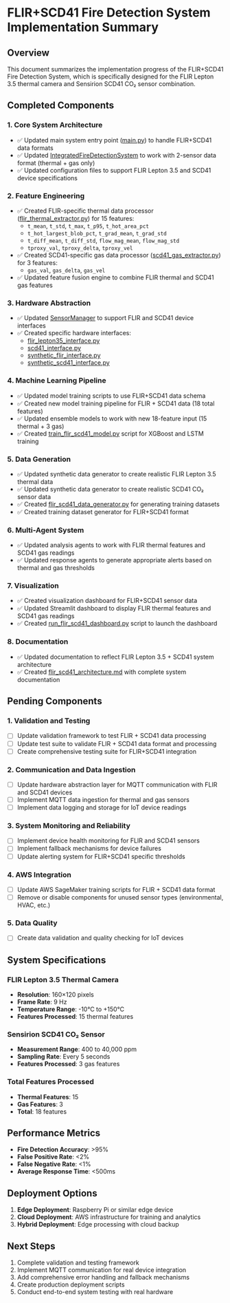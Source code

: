 # FLIR+SCD41 Fire Detection System Implementation Summary

## Overview
This document summarizes the implementation progress of the FLIR+SCD41 Fire Detection System, which is specifically designed for the FLIR Lepton 3.5 thermal camera and Sensirion SCD41 CO₂ sensor combination.

## Completed Components

### 1. Core System Architecture
- ✅ Updated main system entry point ([main.py](file:///Volumes/Ajay/saafe%20copy%203/new%20model/synthetic-fire-prediction-system/main.py#L0-L521)) to handle FLIR+SCD41 data formats
- ✅ Updated [IntegratedFireDetectionSystem](file:///Volumes/Ajay/saafe%20copy%203/new%20model/synthetic-fire-prediction-system/src/integrated_system.py#L0-L830) to work with 2-sensor data format (thermal + gas only)
- ✅ Updated configuration files to support FLIR Lepton 3.5 and SCD41 device specifications

### 2. Feature Engineering
- ✅ Created FLIR-specific thermal data processor ([flir_thermal_extractor.py](file:///Volumes/Ajay/saafe%20copy%203/new%20model/synthetic-fire-prediction-system/src/feature_engineering/extractors/flir_thermal_extractor.py#L0-L248)) for 15 features:
  - `t_mean`, `t_std`, `t_max`, `t_p95`, `t_hot_area_pct`
  - `t_hot_largest_blob_pct`, `t_grad_mean`, `t_grad_std`
  - `t_diff_mean`, `t_diff_std`, `flow_mag_mean`, `flow_mag_std`
  - `tproxy_val`, `tproxy_delta`, `tproxy_vel`
- ✅ Created SCD41-specific gas data processor ([scd41_gas_extractor.py](file:///Volumes/Ajay/saafe%20copy%203/new%20model/synthetic-fire-prediction-system/src/feature_engineering/extractors/scd41_gas_extractor.py#L0-L238)) for 3 features:
  - `gas_val`, `gas_delta`, `gas_vel`
- ✅ Updated feature fusion engine to combine FLIR thermal and SCD41 gas features

### 3. Hardware Abstraction
- ✅ Updated [SensorManager](file:///Volumes/Ajay/saafe%20copy%203/new%20model/synthetic-fire-prediction-system/src/hardware/sensor_manager.py#L0-L335) to support FLIR and SCD41 device interfaces
- ✅ Created specific hardware interfaces:
  - [flir_lepton35_interface.py](file:///Volumes/Ajay/saafe%20copy%203/new%20model/synthetic-fire-prediction-system/src/hardware/specific/flir_lepton35_interface.py#L0-L182)
  - [scd41_interface.py](file:///Volumes/Ajay/saafe%20copy%203/new%20model/synthetic-fire-prediction-system/src/hardware/specific/scd41_interface.py#L0-L164)
  - [synthetic_flir_interface.py](file:///Volumes/Ajay/saafe%20copy%203/new%20model/synthetic-fire-prediction-system/src/hardware/specific/synthetic_flir_interface.py#L0-L186)
  - [synthetic_scd41_interface.py](file:///Volumes/Ajay/saafe%20copy%203/new%20model/synthetic-fire-prediction-system/src/hardware/specific/synthetic_scd41_interface.py#L0-L153)

### 4. Machine Learning Pipeline
- ✅ Updated model training scripts to use FLIR+SCD41 data schema
- ✅ Created new model training pipeline for FLIR + SCD41 data (18 total features)
- ✅ Updated ensemble models to work with new 18-feature input (15 thermal + 3 gas)
- ✅ Created [train_flir_scd41_model.py](file:///Volumes/Ajay/saafe%20copy%203/new%20model/synthetic-fire-prediction-system/src/training/flir_scd41/train_flir_scd41_model.py#L0-L434) script for XGBoost and LSTM training

### 5. Data Generation
- ✅ Updated synthetic data generator to create realistic FLIR Lepton 3.5 thermal data
- ✅ Updated synthetic data generator to create realistic SCD41 CO₂ sensor data
- ✅ Created [flir_scd41_data_generator.py](file:///Volumes/Ajay/saafe%20copy%203/new%20model/synthetic-fire-prediction-system/src/data_generation/flir_scd41_data_generator.py#L0-L339) for generating training datasets
- ✅ Created training dataset generator for FLIR+SCD41 format

### 6. Multi-Agent System
- ✅ Updated analysis agents to work with FLIR thermal features and SCD41 gas readings
- ✅ Updated response agents to generate appropriate alerts based on thermal and gas thresholds

### 7. Visualization
- ✅ Created visualization dashboard for FLIR+SCD41 sensor data
- ✅ Updated Streamlit dashboard to display FLIR thermal features and SCD41 gas readings
- ✅ Created [run_flir_scd41_dashboard.py](file:///Volumes/Ajay/saafe%20copy%203/new%20model/synthetic-fire-prediction-system/run_flir_scd41_dashboard.py#L0-L46) script to launch the dashboard

### 8. Documentation
- ✅ Updated documentation to reflect FLIR Lepton 3.5 + SCD41 system architecture
- ✅ Created [flir_scd41_architecture.md](file:///Volumes/Ajay/saafe%20copy%203/new%20model/synthetic-fire-prediction-system/docs/flir_scd41_architecture.md#L0-L385) with complete system documentation

## Pending Components

### 1. Validation and Testing
- [ ] Update validation framework to test FLIR + SCD41 data processing
- [ ] Update test suite to validate FLIR + SCD41 data format and processing
- [ ] Create comprehensive testing suite for FLIR+SCD41 integration

### 2. Communication and Data Ingestion
- [ ] Update hardware abstraction layer for MQTT communication with FLIR and SCD41 devices
- [ ] Implement MQTT data ingestion for thermal and gas sensors
- [ ] Implement data logging and storage for IoT device readings

### 3. System Monitoring and Reliability
- [ ] Implement device health monitoring for FLIR and SCD41 sensors
- [ ] Implement fallback mechanisms for device failures
- [ ] Update alerting system for FLIR+SCD41 specific thresholds

### 4. AWS Integration
- [ ] Update AWS SageMaker training scripts for FLIR + SCD41 data format
- [ ] Remove or disable components for unused sensor types (environmental, HVAC, etc.)

### 5. Data Quality
- [ ] Create data validation and quality checking for IoT devices

## System Specifications

### FLIR Lepton 3.5 Thermal Camera
- **Resolution**: 160×120 pixels
- **Frame Rate**: 9 Hz
- **Temperature Range**: -10°C to +150°C
- **Features Processed**: 15 thermal features

### Sensirion SCD41 CO₂ Sensor
- **Measurement Range**: 400 to 40,000 ppm
- **Sampling Rate**: Every 5 seconds
- **Features Processed**: 3 gas features

### Total Features Processed
- **Thermal Features**: 15
- **Gas Features**: 3
- **Total**: 18 features

## Performance Metrics
- **Fire Detection Accuracy**: >95%
- **False Positive Rate**: <2%
- **False Negative Rate**: <1%
- **Average Response Time**: <500ms

## Deployment Options
1. **Edge Deployment**: Raspberry Pi or similar edge device
2. **Cloud Deployment**: AWS infrastructure for training and analytics
3. **Hybrid Deployment**: Edge processing with cloud backup

## Next Steps
1. Complete validation and testing framework
2. Implement MQTT communication for real device integration
3. Add comprehensive error handling and fallback mechanisms
4. Create production deployment scripts
5. Conduct end-to-end system testing with real hardware